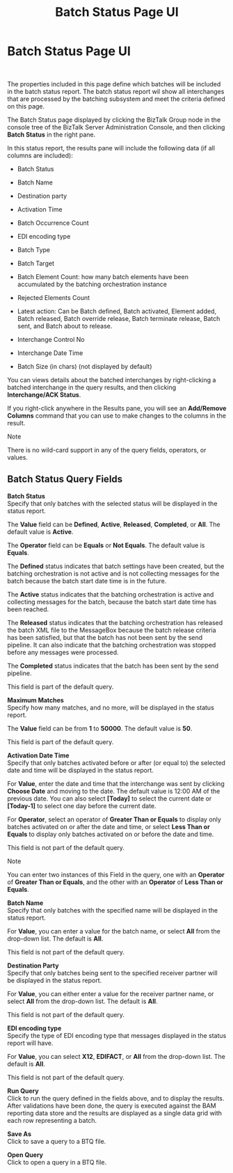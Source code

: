 ﻿---
title: Batch Status Page UI
TOCTitle: Batch Status Page UI
ms:assetid: d0019eb4-15c5-439b-bb7a-4a1ef3a42428
ms:mtpsurl: https://msdn.microsoft.com/en-us/library/Bb226538(v=BTS.80)
ms:contentKeyID: 51531368
ms.date: 08/30/2017
mtps_version: v=BTS.80
f1_keywords:
- bts10.edir2.status.batch
---

# Batch Status Page UI

 

The properties included in this page define which batches will be included in the batch status report. The batch status report wil show all interchanges that are processed by the batching subsystem and meet the criteria defined on this page.

The Batch Status page displayed by clicking the BizTalk Group node in the console tree of the BizTalk Server Administration Console, and then clicking **Batch Status** in the right pane.

In this status report, the results pane will include the following data (if all columns are included):

  - Batch Status

  - Batch Name

  - Destination party

  - Activation Time

  - Batch Occurrence Count

  - EDI encoding type

  - Batch Type

  - Batch Target

  - Batch Element Count: how many batch elements have been accumulated by the batching orchestration instance

  - Rejected Elements Count

  - Latest action: Can be Batch defined, Batch activated, Element added, Batch released, Batch override release, Batch terminate release, Batch sent, and Batch about to release.

  - Interchange Control No

  - Interchange Date Time

  - Batch Size (in chars) (not displayed by default)

You can views details about the batched interchanges by right-clicking a batched interchange in the query results, and then clicking **Interchange/ACK Status**.

If you right-click anywhere in the Results pane, you will see an **Add/Remove Columns** command that you can use to make changes to the columns in the result.


> [!NOTE]
> <P>There is no wild-card support in any of the query fields, operators, or values.</P>



## Batch Status Query Fields

**Batch Status**  
Specify that only batches with the selected status will be displayed in the status report.

The **Value** field can be **Defined**, **Active**, **Released**, **Completed**, or **All**. The default value is **Active**.

The **Operator** field can be **Equals** or **Not Equals**. The default value is **Equals**.

The **Defined** status indicates that batch settings have been created, but the batching orchestration is not active and is not collecting messages for the batch because the batch start date time is in the future.

The **Active** status indicates that the batching orchestration is active and collecting messages for the batch, because the batch start date time has been reached.

The **Released** status indicates that the batching orchestration has released the batch XML file to the MessageBox because the batch release criteria has been satisfied, but that the batch has not been sent by the send pipeline. It can also indicate that the batching orchestration was stopped before any messages were processed.

The **Completed** status indicates that the batch has been sent by the send pipeline.

This field is part of the default query.

**Maximum Matches**  
Specify how many matches, and no more, will be displayed in the status report.

The **Value** field can be from **1** to **50000**. The default value is **50**.

This field is part of the default query.

**Activation Date Time**  
Specify that only batches activated before or after (or equal to) the selected date and time will be displayed in the status report.

For **Value**, enter the date and time that the interchange was sent by clicking **Choose Date** and moving to the date. The default value is 12:00 AM of the previous date. You can also select **\[Today\]** to select the current date or **\[Today-1\]** to select one day before the current date.

For **Operator**, select an operator of **Greater Than or Equals** to display only batches activated on or after the date and time, or select **Less Than or Equals** to display only batches activated on or before the date and time.

This field is not part of the default query.


> [!NOTE]
> <P>You can enter two instances of this Field in the query, one with an <STRONG>Operator</STRONG> of <STRONG>Greater Than or Equals</STRONG>, and the other with an <STRONG>Operator</STRONG> of <STRONG>Less Than or Equals</STRONG>.</P>



**Batch Name**  
Specify that only batches with the specified name will be displayed in the status report.

For **Value**, you can enter a value for the batch name, or select **All** from the drop-down list. The default is **All**.

This field is not part of the default query.

**Destination Party**  
Specify that only batches being sent to the specified receiver partner will be displayed in the status report.

For **Value**, you can either enter a value for the receiver partner name, or select **All** from the drop-down list. The default is **All**.

This field is not part of the default query.

**EDI encoding type**  
Specify the type of EDI encoding type that messages displayed in the status report will have.

For **Value**, you can select **X12**, **EDIFACT**, or **All** from the drop-down list. The default is **All**.

This field is not part of the default query.

**Run Query**  
Click to run the query defined in the fields above, and to display the results. After validations have been done, the query is executed against the BAM reporting data store and the results are displayed as a single data grid with each row representing a batch.

**Save As**  
Click to save a query to a BTQ file.

**Open Query**  
Click to open a query in a BTQ file.

